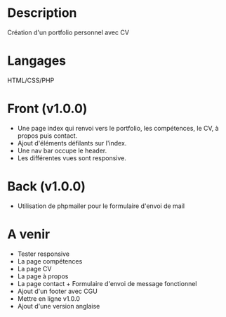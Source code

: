 # Description
Création d'un portfolio personnel avec CV 
# Langages
HTML/CSS/PHP
# Front (v1.0.0)
- Une page index qui renvoi vers le portfolio, les compétences, le CV, à propos puis contact.
- Ajout d'éléments défilants sur l'index.
- Une nav bar occupe le header.
- Les différentes vues sont responsive.
# Back (v1.0.0)
- Utilisation de phpmailer pour le formulaire d'envoi de mail
# A venir
- Tester responsive
- La page compétences
- La page CV
- La page à propos
- La page contact + Formulaire d'envoi de message fonctionnel
- Ajout d'un footer avec CGU
- Mettre en ligne v1.0.0
- Ajout d'une version anglaise

